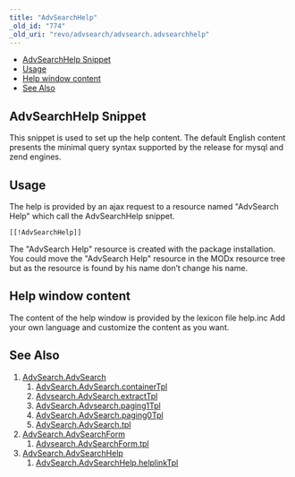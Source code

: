 ```yaml
---
title: "AdvSearchHelp"
_old_id: "774"
_old_uri: "revo/advsearch/advsearch.advsearchhelp"
---
```


- [AdvSearchHelp Snippet](#advsearchhelp-snippet)
- [Usage](#usage)
- [Help window content](#help-window-content)
- [See Also](#see-also)



## AdvSearchHelp Snippet 

This snippet is used to set up the help content. 
The default English content presents the minimal query syntax supported by the release for mysql and zend engines.

## Usage 

The help is provided by an ajax request to a resource named "AdvSearch Help" which call the AdvSearchHelp snippet.

``` plain 
[[!AdvSearchHelp]]
```

The "AdvSearch Help" resource is created with the package installation. 
You could move the "AdvSearch Help" resource in the MODx resource tree but as the resource is found by his name don’t change his name.

## Help window content 

The content of the help window is provided by the lexicon file help.inc Add your own language and customize the content as you want.

## See Also 

1. [AdvSearch.AdvSearch](extras/advsearch/advsearch.advsearch)
    1. [AdvSearch.AdvSearch.containerTpl](extras/advsearch/advsearch.advsearch/advsearch.advsearch.containertpl)
    2. [Advsearch.AdvSearch.extractTpl](extras/advsearch/advsearch.advsearch/advsearch.advsearch.extracttpl)
    3. [AdvSearch.Advsearch.paging1Tpl](extras/advsearch/advsearch.advsearch/advsearch.advsearch.paging1tpl)
    4. [AdvSearch.AdvSearch.paging0Tpl](extras/advsearch/advsearch.advsearch/advsearch.advsearch.paging0tpl)
    5. [AdvSearch.AdvSearch.tpl](extras/advsearch/advsearch.advsearch/advsearch.advsearch.tpl)
2. [AdvSearch.AdvSearchForm](extras/advsearch/advsearch.advsearchform)
    1. [Advsearch.AdvSearchForm.tpl](extras/advsearch/advsearch.advsearchform/advsearch.advsearchform.tpl)
3. [AdvSearch.AdvSearchHelp](extras/advsearch/advsearch.advsearchhelp)
    1. [AdvSearch.AdvSearchHelp.helplinkTpl](extras/advsearch/advsearch.advsearchhelp/advsearch.advsearchhelp.helplinktpl)
